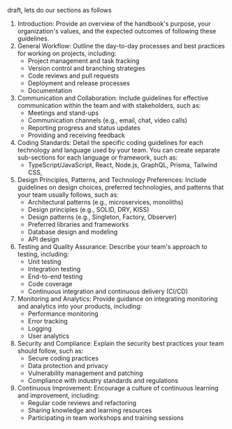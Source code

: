 draft, lets do our sections as follows


1. Introduction: Provide an overview of the handbook's purpose, your organization's values, and the expected outcomes of following these guidelines.
1. General Workflow: Outline the day-to-day processes and best practices for working on projects, including:
    - Project management and task tracking
    - Version control and branching strategies
    - Code reviews and pull requests
    - Deployment and release processes
    - Documentation
1. Communication and Collaboration: Include guidelines for effective communication within the team and with stakeholders, such as:
    - Meetings and stand-ups
    - Communication channels (e.g., email, chat, video calls)
    - Reporting progress and status updates
    - Providing and receiving feedback
1. Coding Standards: Detail the specific coding guidelines for each technology and language used by your team. You can create separate sub-sections for each language or framework, such as:
    - TypeScript/JavaScript, React, Node.js, GraphQL, Prisma, Tailwind CSS,
1. Design Principles, Patterns, and Technology Preferences: Include guidelines on design choices, preferred technologies, and patterns that your team usually follows, such as:
    - Architectural patterns (e.g., microservices, monoliths)
    - Design principles (e.g., SOLID, DRY, KISS)
    - Design patterns (e.g., Singleton, Factory, Observer)
    - Preferred libraries and frameworks
    - Database design and modeling
    - API design
1. Testing and Quality Assurance: Describe your team's approach to testing, including:
    - Unit testing
    - Integration testing
    - End-to-end testing
    - Code coverage
    - Continuous integration and continuous delivery (CI/CD)
1. Monitoring and Analytics: Provide guidance on integrating monitoring and analytics into your products, including:
    - Performance monitoring
    - Error tracking
    - Logging
    - User analytics
1. Security and Compliance: Explain the security best practices your team should follow, such as:
    - Secure coding practices
    - Data protection and privacy
    - Vulnerability management and patching
    - Compliance with industry standards and regulations
1. Continuous Improvement: Encourage a culture of continuous learning and improvement, including:
    - Regular code reviews and refactoring
    - Sharing knowledge and learning resources
    - Participating in team workshops and training sessions